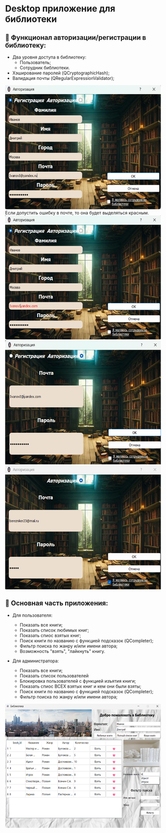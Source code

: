 # Desktop приложение для библиотеки

## 🔗 Функционал авторизации/регистрации в библиотеку:
- Два уровня доступа в библиотеку:
  - Пользователь;
  - Сотрудник библиотеки.
- Хэширование паролей (QCryptographicHash);
- Валидация почты (QRegularExpressionValidator);

<img src="Res/reg_user.png" width="600" height="400">
Если допустить ошибку в почте, то она будет выделяться красным. 
<img src="Res/reg_user_mail.png" width="600" height="400">
<img src="Res/log_user.png" width="600" height="400">
<img src="Res/log_admin.png" width="600" height="400">

## 🔗 Основная часть приложения:

- Для пользователя:
  - Показать все книги;
  - Показать список любимых книг;
  - Показать спиос взятых книг;
  - Поиск книги по названию с функцией подсказок (QCompleter);
  - Фильтр поиска по жанру и/или имени автора;
  - Возможность "взять", "лайкнуть" книгу.

- Для администратора:
  - Показать все книги;
  - Показать список пользователей
  - Блокировка пользователей с функцией изъятия книги;
  - Показать спиос ВСЕХ взятых книг и кем они были взяты;
  - Поиск книги по названию с функцией подсказок (QCompleter);
  - Фильтр поиска по жанру и/или имени автора;

<img src="Res/main_user.png" width="600" height="400">


